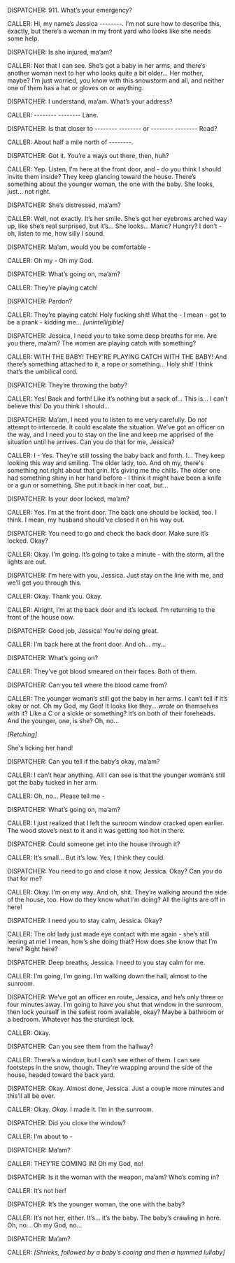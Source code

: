 DISPATCHER: 911. What’s your emergency?

CALLER: Hi, my name’s Jessica --------. I’m not sure how to describe this, exactly, but there’s a woman in my front yard who looks like she needs some help.

DISPATCHER: Is she injured, ma’am?

CALLER: Not that I can see. She’s got a baby in her arms, and there’s another woman next to her who looks quite a bit older… Her mother, maybe? I’m just worried, you know with this snowstorm and all, and neither one of them has a hat or gloves on or anything.

DISPATCHER: I understand, ma’am. What’s your address?

CALLER: -------- -------- Lane.

DISPATCHER: Is that closer to -------- -------- or -------- -------- Road?

CALLER: About half a mile north of --------.

DISPATCHER: Got it. You’re a ways out there, then, huh?

CALLER: Yep. Listen, I’m here at the front door, and - do you think I should invite them inside? They keep glancing toward the house. There’s something about the younger woman, the one with the baby. She looks, just… not right.

DISPATCHER: She’s distressed, ma’am?

CALLER: Well, not exactly. It’s her smile. She’s got her eyebrows arched way up, like she’s real surprised, but it’s… She looks… Manic? Hungry? I don’t - oh, listen to me, how silly I sound.

DISPATCHER: Ma’am, would you be comfortable -

CALLER: Oh my - Oh my God.

DISPATCHER: What’s going on, ma’am?

CALLER: They’re playing catch!

DISPATCHER: Pardon?

CALLER: They’re playing catch! Holy fucking shit! What the - I mean - got to be a prank - kidding me… *\[unintelligible\]*

DISPATCHER: Jessica, I need you to take some deep breaths for me. Are you there, ma’am? The women are playing catch with something?

CALLER: WITH THE BABY! THEY'RE PLAYING CATCH WITH THE BABY! And there’s something attached to it, a rope or something… Holy shit! I think that’s the umbilical cord.

DISPATCHER: They’re throwing the *baby*?

CALLER: Yes! Back and forth! Like it’s nothing but a sack of… This is… I can’t believe this! Do you think I should…

DISPATCHER: Ma’am, I need you to listen to me very carefully. Do *not* attempt to intercede. It could escalate the situation. We’ve got an officer on the way, and I need you to stay on the line and keep me apprised of the situation until he arrives. Can you do that for me, Jessica?

CALLER: I - Yes. They’re still tossing the baby back and forth. I… They keep looking this way and smiling. The older lady, too. And oh my, there's something not right about that grin. It’s giving me the chills. The older one had something shiny in her hand before - I think it might have been a knife or a gun or something. She put it back in her coat, but…

DISPATCHER: Is your door locked, ma’am?

CALLER: Yes. I’m at the front door. The back one should be locked, too. I think. I mean, my husband should’ve closed it on his way out.

DISPATCHER: You need to go and check the back door. Make sure it’s locked. Okay?

CALLER: Okay. I’m going. It’s going to take a minute - with the storm, all the lights are out.

DISPATCHER: I’m here with you, Jessica. Just stay on the line with me, and we’ll get you through this.

CALLER: Okay. Thank you. Okay.

CALLER: Alright, I’m at the back door and it’s locked. I’m returning to the front of the house now.

DISPATCHER: Good job, Jessica! You’re doing great.

CALLER: I’m back here at the front door. And oh… my…

DISPATCHER: What’s going on?

CALLER: They’ve got blood smeared on their faces. Both of them.

DISPATCHER: Can you tell where the blood came from?

CALLER: The younger woman’s still got the baby in her arms. I can’t tell if it’s okay or not. Oh my God, my God! It looks like they… *wrote* on themselves with it? Like a C or a sickle or something? It’s on both of their foreheads. And the younger, one, is she? Oh, no...

*\[Retching\]*

She's licking her hand!

DISPATCHER: Can you tell if the baby’s okay, ma’am?

CALLER: I can’t hear anything. All I can see is that the younger woman’s still got the baby tucked in her arm.

CALLER: Oh, no… Please tell me -

DISPATCHER: What’s going on, ma’am?

CALLER: I just realized that I left the sunroom window cracked open earlier. The wood stove’s next to it and it was getting too hot in there.

DISPATCHER: Could someone get into the house through it?

CALLER: It’s small… But it’s low. Yes, I think they could.

DISPATCHER: You need to go and close it now, Jessica. Okay? Can you do that for me?

CALLER: Okay. I’m on my way. And oh, shit. They’re walking around the side of the house, too. How do they know what I’m doing? All the lights are off in here!

DISPATCHER: I need you to stay calm, Jessica. Okay?

CALLER: The old lady just made eye contact with me again - she’s still leering at me! I mean, how’s she doing that? How does she know that I’m here? Right here?

DISPATCHER: Deep breaths, Jessica. I need to you stay calm for me.

CALLER: I’m going, I’m going. I’m walking down the hall, almost to the sunroom.

DISPATCHER: We’ve got an officer en route, Jessica, and he’s only three or four minutes away. I’m going to have you shut that window in the sunroom, then lock yourself in the safest room available, okay? Maybe a bathroom or a bedroom. Whatever has the sturdiest lock.

CALLER: Okay.

DISPATCHER: Can you see them from the hallway?

CALLER: There’s a window, but I can’t see either of them. I can see footsteps in the snow, though. They're wrapping around the side of the house, headed toward the back yard.

DISPATCHER: Okay. Almost done, Jessica. Just a couple more minutes and this’ll all be over.

CALLER: Okay. *Okay.* I made it. I’m in the sunroom.

DISPATCHER: Did you close the window?

CALLER: I’m about to -

DISPATCHER: Ma’am?

CALLER: THEY’RE COMING IN! Oh my God, no!

DISPATCHER: Is it the woman with the weapon, ma’am? Who’s coming in?

CALLER: It’s not her!

DISPATCHER: It’s the younger woman, the one with the baby?

CALLER: It’s not her, either. It’s… it’s the baby. The baby’s crawling in here. Oh, no… Oh my God, no…

DISPATCHER: Ma’am?

CALLER: *\[Shrieks, followed by a baby’s cooing and then a hummed lullaby\]*